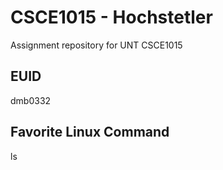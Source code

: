 # CSCE1015 - Hochstetler
Assignment repository for UNT CSCE1015
## EUID
dmb0332
## Favorite Linux Command
ls
